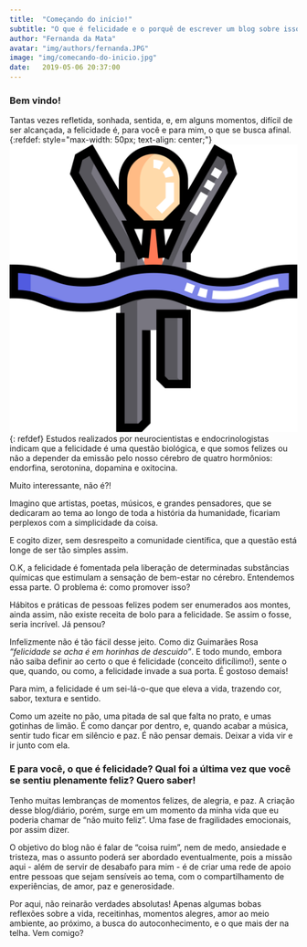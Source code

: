 ```yaml
---
title:  "Começando do início!"
subtitle: "O que é felicidade e o porquê de escrever um blog sobre isso"
author: "Fernanda da Mata"
avatar: "img/authors/fernanda.JPG"
image: "img/comecando-do-inicio.jpg"
date:   2019-05-06 20:37:00
---
```


### Bem vindo!

Tantas vezes refletida, sonhada, sentida, e, em alguns momentos, difícil de ser alcançada, a felicidade é, para você e para mim, o que se busca afinal. 
{:refdef: style="max-width: 50px; text-align: center;"}
![comeco](/img/comeco/goal.svg)
{: refdef}
Estudos realizados por neurocientistas e endocrinologistas indicam que a felicidade é uma questão biológica, e que somos felizes ou não a depender da emissão pelo nosso cérebro de quatro hormônios: endorfina, serotonina, dopamina e oxitocina. 

Muito interessante, não é?!

Imagino que artistas, poetas, músicos, e grandes pensadores, que se dedicaram ao tema ao longo de toda a história da humanidade, ficariam perplexos com a simplicidade da coisa.

E cogito dizer, sem desrespeito a comunidade científica, que a questão está longe de ser tão simples assim. 

O.K, a felicidade é fomentada pela liberação de determinadas substâncias químicas que estimulam a sensação de bem-estar no cérebro. Entendemos essa parte. O problema é: como promover isso?

Hábitos e práticas de pessoas felizes podem ser enumerados aos montes, ainda assim, não existe receita de bolo para a felicidade. Se assim o fosse, seria incrível. Já pensou? 

Infelizmente não é tão fácil desse jeito. Como diz Guimarães Rosa _“felicidade se acha é em horinhas de descuido”_. E todo mundo, embora não saiba definir ao certo o que é felicidade (conceito dificílimo!), sente o que, quando, ou como, a felicidade invade a sua porta. É gostoso demais!

Para mim, a felicidade é um sei-lá-o-que que eleva a vida, trazendo cor, sabor, textura e sentido.

Como um azeite no pão, uma pitada de sal que falta no prato, e umas gotinhas de limão. É como dançar por dentro, e, quando acabar a música, sentir tudo ficar em silêncio e paz. É não pensar demais. Deixar a vida vir e ir junto com ela.

### E para você, o que é felicidade? Qual foi a última vez que você se sentiu plenamente feliz? Quero saber!

Tenho muitas lembranças de momentos felizes, de alegria, e paz. A criação desse blog/diário, porém, surge em um momento da minha vida que eu poderia chamar de “não muito feliz”. Uma fase de fragilidades emocionais, por assim dizer.

O objetivo do blog  não é falar de “coisa ruim”, nem de medo, ansiedade e tristeza, mas o assunto poderá ser abordado eventualmente, pois a missão aqui - além de servir de desabafo para mim  - é de criar uma rede de apoio entre pessoas que sejam sensíveis ao tema, com o compartilhamento de experiências, de amor, paz e generosidade.

Por aqui, não reinarão verdades absolutas! Apenas algumas bobas reflexões sobre a vida, receitinhas, momentos alegres, amor ao meio ambiente, ao próximo, a busca do autoconhecimento, e o que mais der na telha. 
Vem comigo?